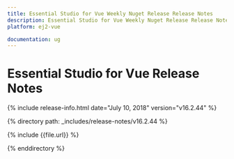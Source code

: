 ```yaml
---
title: Essential Studio for Vue Weekly Nuget Release Release Notes  
description: Essential Studio for Vue Weekly Nuget Release Release Notes  
platform: ej2-vue

documentation: ug
---
```


# Essential Studio for  Vue  Release Notes  

{% include release-info.html date="July 10, 2018"   version="v16.2.44"  %} 

{% directory path: _includes/release-notes/v16.2.44 %}

{% include {{file.url}} %}

{% enddirectory %}
